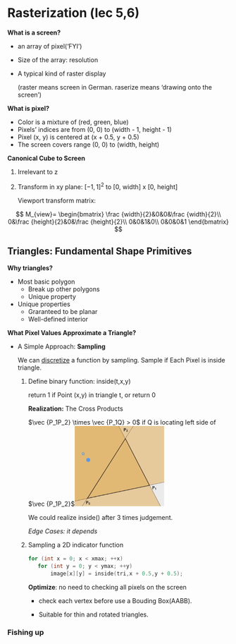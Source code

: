 # Rasterization (lec 5,6)

**What is a screen?**

- an array of pixel(‘FYI’)

- Size of the array: resolution

- A typical kind of raster display

  (raster means screen in German. raserize means ‘drawing onto the screen’)

**What is pixel?**

- Color is a mixture of (red, green, blue)
- Pixels’ indices are from  (0, 0) to (width - 1, height - 1)
- Pixel (x, y) is centered at (x + 0.5, y + 0.5)
- The screen covers range  (0, 0) to (width, height)

**Canonical Cube to Screen**

1. Irrelevant to z

2. Transform in xy plane: $[-1, 1]^2$ to [0, width] x [0, height]

   Viewport transform matrix:

$$
M_{view}=
\begin{bmatrix}
\frac {width}{2}&0&0&\frac {width}{2}\\
0&\frac {height}{2}&0&\frac {height}{2}\\
0&0&1&0\\
0&0&0&1
\end{bmatrix}
$$

## Triangles: Fundamental Shape Primitives

**Why triangles?**

- Most basic polygon
  - Break up other polygons
  - Unique property
- Unique properties
  - Graranteed to be planar
  - Well-defined interior

**What Pixel Values Approximate a Triangle?**

- A Simple Approach: **Sampling**

  We can <u>discretize</u> a function by sampling. Sample if Each Pixel is inside triangle.

  1. Define binary function: inside(t,x,y)

     return 1 if Point (x,y) in triangle t, or return 0

     **Realization:** The Cross Products 

     

     $\vec {P_1P_2} \times \vec {P_1Q} > 0$ if Q is locating left side of $\vec {P_1P_2}$<img src="Rasterization.assets/image-20210610212144915.png" alt="image-20210610212144915" style="zoom:33%;" />

     We could realize inside() after 3 times judgement.

     *Edge Cases: it depends*

  2. Sampling a 2D indicator function

     ```cpp
     for (int x = 0; x < xmax; ++x) 
     	for (int y = 0; y < ymax; ++y) 
     		image[x][y] = inside(tri,x + 0.5,y + 0.5);
     ```

     **Optimize**: no need to checking all pixels on the screen

     - check each vertex before use a Bouding Box(AABB).

     - Suitable for thin and rotated triangles.

       

### Fishing up

